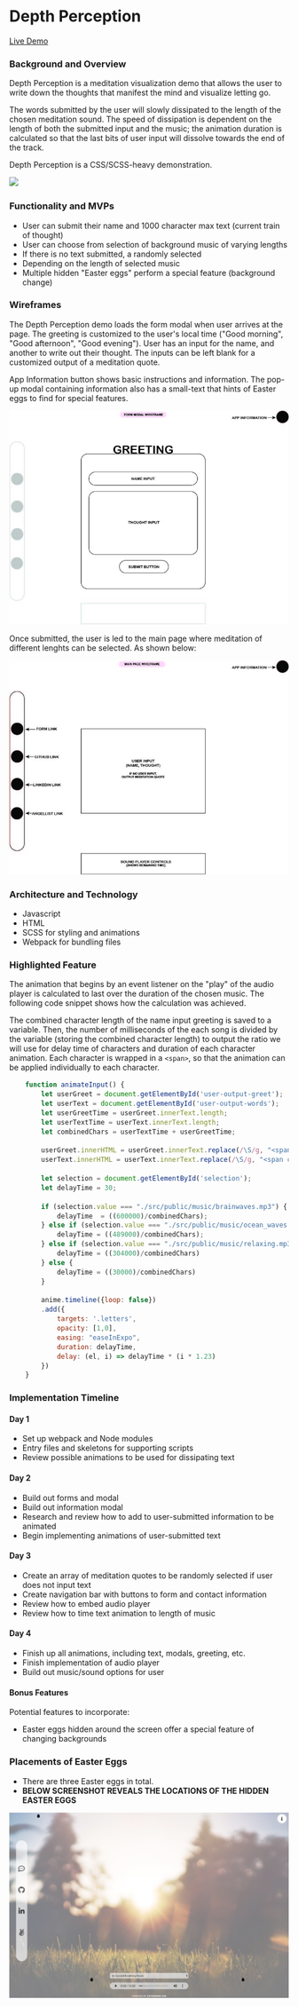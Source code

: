 # Depth Perception #

[Live Demo](https://catherinekimyj.github.io/depth-perception/)

### **Background and Overview** ###

Depth Perception is a meditation visualization demo that allows the user to write down the thoughts that manifest the mind and visualize letting go.

The words submitted by the user will slowly dissipated to the length of the chosen meditation sound. The speed of dissipation is dependent on the length of both the submitted input and the music; the animation duration is calculated so that the last bits of user input will dissolve towards the end of the track.

Depth Perception is a CSS/SCSS-heavy demonstration.

![](./src/public/images/depth_perception.gif)

### **Functionality and MVPs** ###

* User can submit their name and 1000 character max text (current train of thought)
* User can choose from selection of background music of varying lengths
* If there is no text submitted, a randomly selected
* Depending on the length of selected music
* Multiple hidden "Easter eggs" perform a special feature (background change)

### **Wireframes** ###

The Depth Perception demo loads the form modal when user arrives at the page. The greeting is customized to the user's local time ("Good morning", "Good afternoon", "Good evening"). User has an input for the name, and another to write out their thought. The inputs can be left blank for a customized output of a meditation quote.

App Information button shows basic instructions and information. The pop-up modal containing information also has a small-text that hints of Easter eggs to find for special features.

![image info](./src/public/images/wireframe_modal.jpg)

Once submitted, the user is led to the main page where meditation of different lenghts can be selected. As shown below:

![image info](./src/public/images/wireframe_main.jpg)

### **Architecture and Technology** ###

* Javascript
* HTML
* SCSS for styling and animations
* Webpack for bundling files

### **Highlighted Feature** ###

The animation that begins by an event listener on the "play" of the audio player is calculated to last over the duration of the chosen music. The following code snippet shows how the calculation was achieved.

The combined character length of the name input greeting is saved to a variable. Then, the number of milliseconds of the each song is divided by the variable (storing the combined character length) to output the ratio we will use for delay time of characters and duration of each character animation. Each character is wrapped in a  ```<span>```, so that the animation can be applied individually to each character.

```javascript
    function animateInput() {
        let userGreet = document.getElementById('user-output-greet');
        let userText = document.getElementById('user-output-words');
        let userGreetTime = userGreet.innerText.length;
        let userTextTime = userText.innerText.length;
        let combinedChars = userTextTime + userGreetTime;

        userGreet.innerHTML = userGreet.innerText.replace(/\S/g, "<span class='letters'>$&</span>");
        userText.innerHTML = userText.innerText.replace(/\S/g, "<span class='letters'>$&</span>");
        
        let selection = document.getElementById('selection');
        let delayTime = 30;

        if (selection.value === "./src/public/music/brainwaves.mp3") {
            delayTime  = ((600000)/combinedChars);
        } else if (selection.value === "./src/public/music/ocean_waves.mp3") {
            delayTime = ((489000)/combinedChars);
        } else if (selection.value === "./src/public/music/relaxing.mp3") {
            delayTime = ((304000)/combinedChars)
        } else {
            delayTime = ((30000)/combinedChars)
        }

        anime.timeline({loop: false})
        .add({
            targets: '.letters',
            opacity: [1,0],
            easing: "easeInExpo",
            duration: delayTime,
            delay: (el, i) => delayTime * (i * 1.23)
        })
    }
```

### **Implementation Timeline** ###

#### Day 1 ####
* Set up webpack and Node modules
* Entry files and skeletons for supporting scripts
* Review possible animations to be used for dissipating text

#### Day 2 ####
* Build out forms and modal
* Build out information modal
* Research and review how to add to user-submitted information to be animated
* Begin implementing animations of user-submitted text

#### Day 3 ####
* Create an array of meditation quotes to be randomly selected if user does not input text
* Create navigation bar with buttons to form and contact information
* Review how to embed audio player
* Review how to time text animation to length of music
  
#### Day 4 ####
* Finish up all animations, including text, modals, greeting, etc.
* Finish implementation of audio player
* Build out music/sound options for user

#### **Bonus Features** ####
Potential features to incorporate:
* Easter eggs hidden around the screen offer a special feature of changing backgrounds

### **Placements of Easter Eggs** ###

* There are three Easter eggs in total.
* **BELOW SCREENSHOT REVEALS THE LOCATIONS OF THE HIDDEN EASTER EGGS**

![](./src/public/images/easter_eggs_shown.png)
